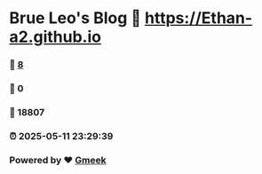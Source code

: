 # Brue Leo's Blog :link: https://Ethan-a2.github.io 
### :page_facing_up: [8](https://Ethan-a2.github.io/tag.html) 
### :speech_balloon: 0 
### :hibiscus: 18807 
### :alarm_clock: 2025-05-11 23:29:39 
### Powered by :heart: [Gmeek](https://github.com/Meekdai/Gmeek)
